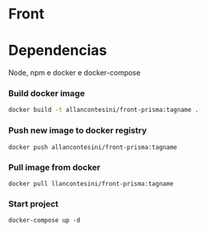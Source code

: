 
# Front

# Dependencias

Node, npm e docker e docker-compose

### Build docker image

```bash
docker build -t allancontesini/front-prisma:tagname .
```

### Push new image to docker registry
```
docker push allancontesini/front-prisma:tagname
```

### Pull image from docker 
```
docker pull llancontesini/front-prisma:tagname
```
### Start project
```
docker-compose up -d
```